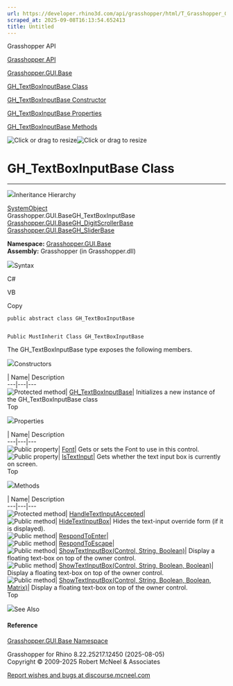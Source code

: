 ```yaml
---
url: https://developer.rhino3d.com/api/grasshopper/html/T_Grasshopper_GUI_Base_GH_TextBoxInputBase.htm
scraped_at: 2025-09-08T16:13:54.652413
title: Untitled
---
```


Grasshopper API

[Grasshopper API](../html/723c01da-9986-4db2-8f53-6f3a7494df75.htm
"Grasshopper API")

[Grasshopper.GUI.Base](../html/N_Grasshopper_GUI_Base.htm
"Grasshopper.GUI.Base")

[GH_TextBoxInputBase
Class](../html/T_Grasshopper_GUI_Base_GH_TextBoxInputBase.htm
"GH_TextBoxInputBase Class")

[GH_TextBoxInputBase Constructor
](../html/M_Grasshopper_GUI_Base_GH_TextBoxInputBase__ctor.htm
"GH_TextBoxInputBase Constructor ")

[GH_TextBoxInputBase
Properties](../html/Properties_T_Grasshopper_GUI_Base_GH_TextBoxInputBase.htm
"GH_TextBoxInputBase Properties")

[GH_TextBoxInputBase
Methods](../html/Methods_T_Grasshopper_GUI_Base_GH_TextBoxInputBase.htm
"GH_TextBoxInputBase Methods")

![Click or drag to resize](../icons/TocOpen.gif)![Click or drag to
resize](../icons/TocClose.gif)

# GH_TextBoxInputBase Class  
  
---  
  
![](../icons/SectionExpanded.png)Inheritance Hierarchy

[SystemObject](https://docs.microsoft.com/dotnet/api/system.object)  
Grasshopper.GUI.BaseGH_TextBoxInputBase  
[Grasshopper.GUI.BaseGH_DigitScrollerBase](T_Grasshopper_GUI_Base_GH_DigitScrollerBase.htm)  
[Grasshopper.GUI.BaseGH_SliderBase](T_Grasshopper_GUI_Base_GH_SliderBase.htm)  

**Namespace:** [Grasshopper.GUI.Base](N_Grasshopper_GUI_Base.htm)  
**Assembly:** Grasshopper (in Grasshopper.dll)

![](../icons/SectionExpanded.png)Syntax

C#

VB

Copy

    
    
    public abstract class GH_TextBoxInputBase
    
    
    Public MustInherit Class GH_TextBoxInputBase

The GH_TextBoxInputBase type exposes the following members.

![](../icons/SectionExpanded.png)Constructors

| Name| Description  
---|---|---  
![Protected method](../icons/protmethod.gif)|
[GH_TextBoxInputBase](M_Grasshopper_GUI_Base_GH_TextBoxInputBase__ctor.htm)|
Initializes a new instance of the GH_TextBoxInputBase class  
Top

![](../icons/SectionExpanded.png)Properties

| Name| Description  
---|---|---  
![Public property](../icons/pubproperty.gif)|
[Font](P_Grasshopper_GUI_Base_GH_TextBoxInputBase_Font.htm)|  Gets or sets the
Font to use in this control.  
![Public property](../icons/pubproperty.gif)|
[IsTextInput](P_Grasshopper_GUI_Base_GH_TextBoxInputBase_IsTextInput.htm)|
Gets whether the text input box is currently on screen.  
Top

![](../icons/SectionExpanded.png)Methods

| Name| Description  
---|---|---  
![Protected method](../icons/protmethod.gif)|
[HandleTextInputAccepted](M_Grasshopper_GUI_Base_GH_TextBoxInputBase_HandleTextInputAccepted.htm)|  
![Public method](../icons/pubmethod.gif)|
[HideTextInputBox](M_Grasshopper_GUI_Base_GH_TextBoxInputBase_HideTextInputBox.htm)|
Hides the text-input override form (if it is displayed).  
![Public method](../icons/pubmethod.gif)|
[RespondToEnter](M_Grasshopper_GUI_Base_GH_TextBoxInputBase_RespondToEnter.htm)|  
![Public method](../icons/pubmethod.gif)|
[RespondToEscape](M_Grasshopper_GUI_Base_GH_TextBoxInputBase_RespondToEscape.htm)|  
![Public method](../icons/pubmethod.gif)| [ShowTextInputBox(Control, String,
Boolean)](M_Grasshopper_GUI_Base_GH_TextBoxInputBase_ShowTextInputBox.htm)|
Display a floating text-box on top of the owner control.  
![Public method](../icons/pubmethod.gif)| [ShowTextInputBox(Control, String,
Boolean,
Boolean)](M_Grasshopper_GUI_Base_GH_TextBoxInputBase_ShowTextInputBox_1.htm)|
Display a floating text-box on top of the owner control.  
![Public method](../icons/pubmethod.gif)| [ShowTextInputBox(Control, String,
Boolean, Boolean,
Matrix)](M_Grasshopper_GUI_Base_GH_TextBoxInputBase_ShowTextInputBox_2.htm)|
Display a floating text-box on top of the owner control.  
Top

![](../icons/SectionExpanded.png)See Also

#### Reference

[Grasshopper.GUI.Base Namespace](N_Grasshopper_GUI_Base.htm)

Grasshopper for Rhino 8.22.25217.12450 (2025-08-05)  
Copyright © 2009-2025 Robert McNeel & Associates

[Report wishes and bugs at
discourse.mcneel.com](https://discourse.mcneel.com/c/grasshopper)

